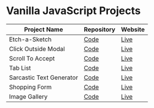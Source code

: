 # Vanilla JavaScript Projects

| Project Name | Repository | Website
| --- | --- | ---
| Etch-a-Sketch | [Code](https://github.com/abhay-vats/javascript-etch-a-sketch) | [Live](https://abhay-vats.github.io/js-etch-a-sketch)
| Click Outside Modal | [Code](https://github.com/abhay-vats/javascript-click-outside-modal) | [Live](https://abhay-vats.github.io/js-click-outside-modal)
| Scroll To Accept | [Code](https://github.com/abhay-vats/javascript-scroll-to-accept) | [Live](https://abhay-vats.github.io/js-scroll-to-accept)
| Tab List | [Code](https://github.com/abhay-vats/javascript-tab-list) | [Live](https://abhay-vats.github.io/js-tab-list)
| Sarcastic Text Generator | [Code](https://github.com/abhay-vats/js-sarcastic-text) | [Live](https://abhay-vats.github.io/js-sarcastic-text)
| Shopping Form | [Code](https://github.com/abhay-vats/js-shopping-form) | [Live](https://abhay-vats.github.io/js-shopping-form)
| Image Gallery | [Code](https://github.com/abhay-vats/js-gallery) | [Live](https://abhay-vats.github.io/js-gallery)
